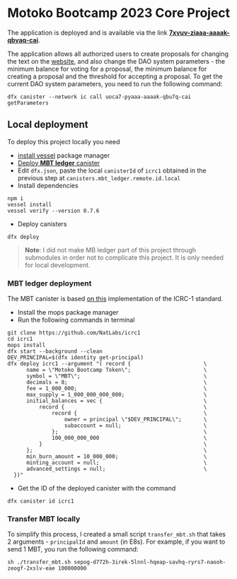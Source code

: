 # Motoko Bootcamp 2023 Core Project

The application is deployed and is available via the link [**7xvuv-ziaaa-aaaak-qbvaq-cai**](https://7xvuv-ziaaa-aaaak-qbvaq-cai.ic0.app/).

The application allows all authorized users to create proposals for changing the text on the [website](https://7qusb-uqaaa-aaaak-qbvaa-cai.ic0.app/), and also change the DAO system parameters - the minimum balance for voting for a proposal, the minimum balance for creating a proposal and the threshold for accepting a proposal. To get the current DAO system parameters, you need to run the following command:
```
dfx canister --network ic call uoca7-pyaaa-aaaak-qbu7q-cai getParameters
```

## Local deployment
To deploy this project locally you need
- [install vessel](https://github.com/dfinity/vessel#getting-started) package manager
- [Deploy **MBT ledger** canister](#mbt-ledger-deployment)
- Edit `dfx.json`, paste the local `canisterId` of `icrc1` obtained in the previous step at `canisters.mbt_ledger.remote.id.local`
- Install dependencies
```
npm i
vessel install
vessel verify --version 0.7.6
```
- Deploy canisters
```
dfx deploy
```

> **Note**: I did not make MB ledger part of this project through submodules in order not to complicate this project. It is only needed for local development.

### MBT ledger deployment
The MBT canister is based [on this](https://github.com/NatLabs/icrc1) implementation of the ICRC-1 standard.

- Install the mops package manager
- Run the following commands in terminal
```
git clone https://github.com/NatLabs/icrc1
cd icrc1
mops install
dfx start --background --clean
DEV_PRINCIPAL=$(dfx identity get-principal)
dfx deploy icrc1 --argument "( record {                       \
      name = \"Motoko Bootcamp Token\";                       \
      symbol = \"MBT\";                                       \
      decimals = 8;                                           \
      fee = 1_000_000;                                        \
      max_supply = 1_000_000_000_000;                         \
      initial_balances = vec {                                \
          record {                                            \
              record {                                        \
                  owner = principal \"$DEV_PRINCIPAL\";       \
                  subaccount = null;                          \
              };                                              \
              100_000_000_000                                 \
          }                                                   \
      };                                                      \
      min_burn_amount = 10_000_000;                           \
      minting_account = null;                                 \
      advanced_settings = null;                               \
  })"
```
- Get the ID of the deployed canister with the command
```
dfx canister id icrc1
```

### Transfer MBT locally
To simplify this process, I created a small script `transfer_mbt.sh` that takes 2 arguments - `principalId` and `amount` (in E8s). For example, if you want to send 1 MBT, you run the following command:
```
sh ./transfer_mbt.sh sepog-d772h-3irek-5lnnl-hqeap-savhq-ryrs7-naooh-zeogf-2xslv-eae 100000000
```